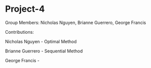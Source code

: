 # Project-4

Group Members: Nicholas Nguyen, Brianne Guerrero, George Francis

Contributions:

Nicholas Nguyen - Optimal Method

Brianne Guerrero - Sequential Method

George Francis - 
